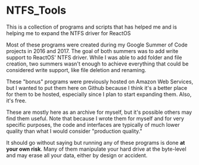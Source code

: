 # NTFS_Tools
This is a collection of programs and scripts that has helped me and is helping me to expand the NTFS driver for ReactOS

Most of these programs were created during my Google Summer of Code projects in 2016 and 2017. The goal of both summers was to add write support to ReactOS' NTFS driver. While I was able to add folder and file creation, two summers wasn't enough to achieve everything that could be considered write support, like file deletion and renaming.

These "bonus" programs were previously hosted on Amazon Web Services, but I wanted to put them here on Github because I think it's a better place for them to be hosted, especially since I plan to start expanding them. Also, it's free.

These are mostly here as an archive for myself, but it's possible others may find them useful. Note that because I wrote them for myself and for very specific purposes, the code and interfaces are typically of much lower quality than what I would consider "production quality."

It should go without saying but running any of these programs is done <strong>at your own risk</strong>. Many of them manipulate your hard drive at the byte-level and may erase all your data, either by design or accident.
